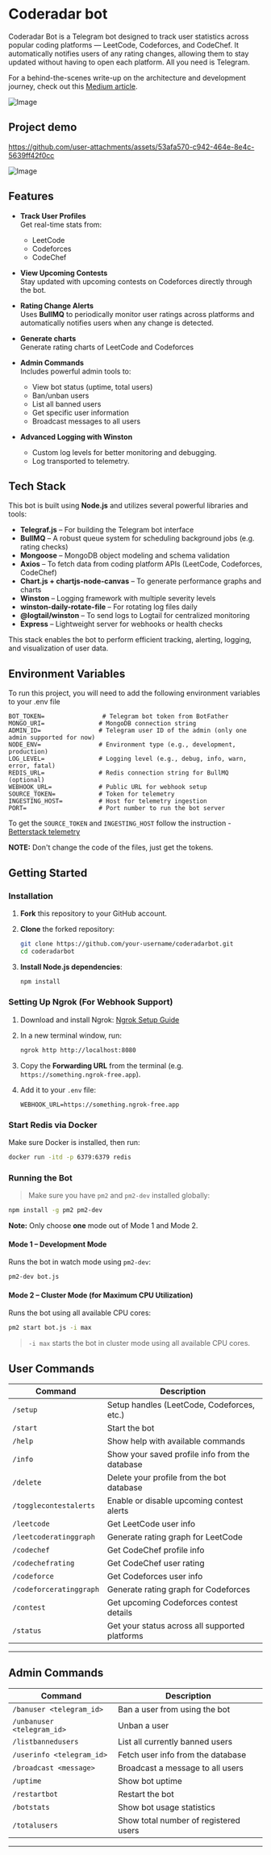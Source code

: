 
# Coderadar bot


Coderadar Bot is a Telegram bot designed to track user statistics across popular coding platforms — LeetCode, Codeforces, and CodeChef. It automatically notifies users of any rating changes, allowing them to stay updated without having to open each platform. All you need is Telegram.

For a behind-the-scenes write-up on the architecture and development journey, check out this [Medium article](https://medium.com/@pushpesh0/building-a-scalable-telegram-bot-with-node-js-bullmq-and-webhooks-6b0070fcbdfc).

![Image](https://github.com/user-attachments/assets/8a45c421-b1d9-43dc-9faa-0fbf556a73f6)



## Project demo
https://github.com/user-attachments/assets/53afa570-c942-464e-8e4c-5639ff42f0cc

![Image](https://github.com/user-attachments/assets/248eb2f7-9067-4db5-a2ac-ce53bbb9cc22)

## Features

- **Track User Profiles**  
  Get real-time stats from:
  - LeetCode  
  - Codeforces  
  - CodeChef  

- **View Upcoming Contests**  
  Stay updated with upcoming contests on Codeforces directly through the bot.

- **Rating Change Alerts**  
  Uses **BullMQ** to periodically monitor user ratings across platforms and automatically notifies users when any change is detected.

- **Generate charts**  
  Generate rating charts of LeetCode and Codeforces

- **Admin Commands**  
  Includes powerful admin tools to:
  - View bot status (uptime, total users)  
  - Ban/unban users  
  - List all banned users  
  - Get specific user information  
  - Broadcast messages to all users

- **Advanced Logging with Winston**  
  - Custom log levels for better monitoring and debugging.
  - Log transported to telemetry.






## Tech Stack

This bot is built using **Node.js** and utilizes several powerful libraries and tools:

- **Telegraf.js** – For building the Telegram bot interface
- **BullMQ** – A robust queue system for scheduling background jobs (e.g. rating checks)
- **Mongoose** – MongoDB object modeling and schema validation
- **Axios** – To fetch data from coding platform APIs (LeetCode, Codeforces, CodeChef)
- **Chart.js + chartjs-node-canvas** – To generate performance graphs and charts
- **Winston** – Logging framework with multiple severity levels
- **winston-daily-rotate-file** – For rotating log files daily
- **@logtail/winston** – To send logs to Logtail for centralized monitoring
- **Express** – Lightweight server for webhooks or health checks

This stack enables the bot to perform efficient tracking, alerting, logging, and visualization of user data.



## Environment Variables

To run this project, you will need to add the following environment variables to your .env file


```env
BOT_TOKEN=                # Telegram bot token from BotFather
MONGO_URI=               # MongoDB connection string
ADMIN_ID=                # Telegram user ID of the admin (only one admin supported for now)
NODE_ENV=                # Environment type (e.g., development, production)
LOG_LEVEL=               # Logging level (e.g., debug, info, warn, error, fatal)
REDIS_URL=               # Redis connection string for BullMQ (optional)
WEBHOOK_URL=             # Public URL for webhook setup
SOURCE_TOKEN=            # Token for telemetry
INGESTING_HOST=          # Host for telemetry ingestion
PORT=                    # Port number to run the bot server
```

To get the `SOURCE_TOKEN` and `INGESTING_HOST` follow the instruction - [Betterstack telemetry](https://betterstack.com/community/guides/logging/how-to-install-setup-and-use-winston-and-morgan-to-log-node-js-applications/#centralizing-your-logs-in-the-cloud)

**NOTE:** Don't change the code of the files, just get the tokens.
## Getting Started

### Installation

1. **Fork** this repository to your GitHub account.
2. **Clone** the forked repository:
   ```bash
   git clone https://github.com/your-username/coderadarbot.git
   cd coderadarbot
   ```

3. **Install Node.js dependencies**:
   ```bash
   npm install
   ```


### Setting Up Ngrok (For Webhook Support)

1. Download and install Ngrok: [Ngrok Setup Guide](https://dashboard.ngrok.com/get-started/setup/windows)

2. In a new terminal window, run:
   ```bash
   ngrok http http://localhost:8080
   ```

3. Copy the **Forwarding URL** from the terminal (e.g. `https://something.ngrok-free.app`).

4. Add it to your `.env` file:
   ```env
   WEBHOOK_URL=https://something.ngrok-free.app
   ```


### Start Redis via Docker

Make sure Docker is installed, then run:
```bash
docker run -itd -p 6379:6379 redis
```


### Running the Bot

> Make sure you have `pm2` and `pm2-dev` installed globally:
```bash
npm install -g pm2 pm2-dev
```
**Note:** Only choose **one** mode out of Mode 1 and Mode 2.

#### Mode 1 – Development Mode
Runs the bot in watch mode using `pm2-dev`:
```bash
pm2-dev bot.js
```

####  Mode 2 – Cluster Mode (for Maximum CPU Utilization)
Runs the bot using all available CPU cores:
```bash
pm2 start bot.js -i max
```

> `-i max` starts the bot in cluster mode using all available CPU cores.

##  User Commands

| Command | Description |
|--------|-------------|
| `/setup` | Setup handles (LeetCode, Codeforces, etc.) |
| `/start` | Start the bot |
| `/help` | Show help with available commands |
| `/info` | Show your saved profile info from the database |
| `/delete` | Delete your profile from the bot database |
| `/togglecontestalerts` | Enable or disable upcoming contest alerts |
| `/leetcode` | Get LeetCode user info |
| `/leetcoderatinggraph` | Generate rating graph for LeetCode |
| `/codechef` | Get CodeChef profile info |
| `/codechefrating` | Get CodeChef user rating |
| `/codeforce` | Get Codeforces user info |
| `/codeforceratinggraph` | Generate rating graph for Codeforces |
| `/contest` | Get upcoming Codeforces contest details |
| `/status` | Get your status across all supported platforms |

---

## Admin Commands

| Command | Description |
|--------|-------------|
| `/banuser <telegram_id>` | Ban a user from using the bot |
| `/unbanuser <telegram_id>` | Unban a user |
| `/listbannedusers` | List all currently banned users |
| `/userinfo <telegram_id>` | Fetch user info from the database |
| `/broadcast <message>` | Broadcast a message to all users |
| `/uptime` | Show bot uptime |
| `/restartbot` | Restart the bot |
| `/botstats` | Show bot usage statistics |
| `/totalusers` | Show total number of registered users |

---